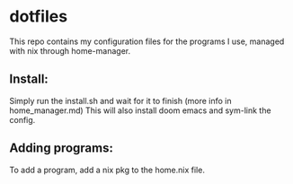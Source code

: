 # dotfiles

This repo contains my configuration files for the programs I use, managed with nix through home-manager.

## Install:
Simply run the install.sh and wait for it to finish (more info in home_manager.md)
This will also install doom emacs and sym-link the config.
## Adding programs:
To add a program, add a nix pkg to the home.nix file.
